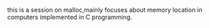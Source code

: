 this is a session on malloc,mainly focuses about memory
location in computers implemented in C programming.
